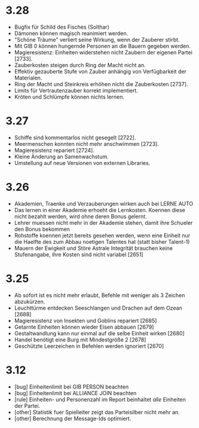 # 3.28

  - Bugfix für Schild des Fisches (Solthar)
  - Dämonen können magisch reanimiert werden.
  - "Schöne Träume" verliert seine Wirkung, wenn der Zauberer stirbt.
  - Mit GIB 0 können hungernde Personen an die Bauern gegeben werden.
  - Magieresistenz: Einheiten widerstehen nicht Zaubern der eigenen Partei [2733].
  - Zauberkosten steigen durch Ring der Macht nicht an.
  - Effektiv gezauberte Stufe von Zauber anhängig von Verfügbarkeit der Materialen.
  - Ring der Macht und Steinkreis erhöhen nicht die Zauberkosten [2737].
  - Limits für Vertrautenzauber korrekt implementiert.
  - Kröten und Schlümpfe können nichts lernen.

# 3.27

  - Schiffe sind kommentarlos nicht gesegelt [2722].
  - Meermenschen konnten nicht mehr anschwimmen [2723].
  - Magieresistenz repariert [2724].
  - Kleine Änderung an Samenwachstum.
  - Umstellung auf neue Versionen von externen Libraries.

# 3.26

  - Akademien, Traenke und Verzauberungen wirken auch bei LERNE AUTO
  - Das lernen in einer Akademie erhoeht die Lernkosten. Koennen diese
  nicht bezahlt werden, wird ohne deren Bonus gelernt.
  - Lehrer muessen nicht mehr in der Akademie stehen, damit ihre Schueler
  den Bonus bekommen
  - Rohstoffe koennen jetzt bereits gesehen werden, wenn eine Einheit nur
  die Haelfte des zum Abbau noetigen Talentes hat (statt bisher
  Talent-1)
  - Mauern der Ewigkeit und Störe Astrale Integrität brauchen keine
  Stufenangabe, ihre Kosten sind nicht variabel [2651]

# 3.25

  - Ab sofort ist es nicht mehr erlaubt, Befehle mit weniger als 3 
  Zeichen abzukürzen.
  - Leuchttürme entdecken Seeschlangen und Drachen auf dem Ozean [2688]
  - Magieresistenz von Insekten und Goblins repariert [2685]
  - Getarnte Einheiten können wieder Eisen abbauen [2679]
  - Gestaltwandlung kann nur einmal auf die selbe Einheit wirken [2680] 
  - Handel benötigt eine Burg mit Mindestgröße 2 [2678]
  - Geschützte Leerzeichen in Befehlen werden ignoriert [2670]

# 3.12

- [bug] Einheitenlimit bei GIB PERSON beachten
- [bug] Einheitenlimit bei ALLIANCE JOIN beachten
- [rule] Einheiten- und Personenzahl im Report beinhaltet *alle* Einheiten der Partei.
- [other] Statistik fuer Spielleiter zeigt das Parteisilber nicht mehr an.
- [other] Berechnung der Message-Ids optimiert.


